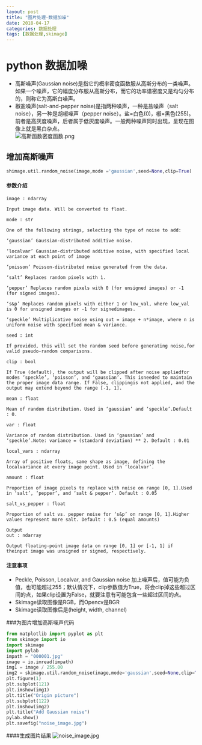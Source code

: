 ```yaml
---
layout: post
title: "图片处理-数据加噪"
date: 2018-04-17
categories: 数据处理
tags: [数据处理,skimage]
---
```

# python 数据加噪
- 高斯噪声(Gaussian noise)是指它的概率密度函数服从高斯分布的一类噪声。如果一个噪声，它的幅度分布服从高斯分布，而它的功率谱密度又是均匀分布的，则称它为高斯白噪声。 
- 椒盐噪声(salt-and-pepper noise)是指两种噪声，一种是盐噪声（salt noise），另一种是胡椒噪声（pepper noise）。盐=白色(0)，椒=黑色(255)。前者是高灰度噪声，后者属于低灰度噪声。一般两种噪声同时出现，呈现在图像上就是黑白杂点。<br>
![高斯函数密度函数.png](C:/Users/ZS/myblog/pictures/高斯函数密度函数.png "")

## 增加高斯噪声
```python
shimage.util.random_noise(image,mode ='gaussian',seed=None,clip=True)
```
#### 参数介绍
```
image : ndarray

Input image data. Will be converted to float.

mode : str

One of the following strings, selecting the type of noise to add:

‘gaussian’ Gaussian-distributed additive noise.

‘localvar’ Gaussian-distributed additive noise, with specified local variance at each point of image

‘poisson’ Poisson-distributed noise generated from the data.

‘salt’ Replaces random pixels with 1.

‘pepper’ Replaces random pixels with 0 (for unsigned images) or -1 (for signed images).

‘s&p’ Replaces random pixels with either 1 or low_val, where low_val is 0 for unsigned images or -1 for signedimages.

‘speckle’ Multiplicative noise using out = image + n*image, where n is uniform noise with specified mean & variance.

seed : int

If provided, this will set the random seed before generating noise,for valid pseudo-random comparisons.

clip : bool

If True (default), the output will be clipped after noise appliedfor modes ‘speckle’, ‘poisson’, and ‘gaussian’. This isneeded to maintain the proper image data range. If False, clippingis not applied, and the output may extend beyond the range [-1, 1].

mean : float

Mean of random distribution. Used in ‘gaussian’ and ‘speckle’.Default : 0.

var : float

Variance of random distribution. Used in ‘gaussian’ and ‘speckle’.Note: variance = (standard deviation) ** 2. Default : 0.01

local_vars : ndarray

Array of positive floats, same shape as image, defining the localvariance at every image point. Used in ‘localvar’.

amount : float

Proportion of image pixels to replace with noise on range [0, 1].Used in ‘salt’, ‘pepper’, and ‘salt & pepper’. Default : 0.05

salt_vs_pepper : float

Proportion of salt vs. pepper noise for ‘s&p’ on range [0, 1].Higher values represent more salt. Default : 0.5 (equal amounts)

Output
out : ndarray

Output floating-point image data on range [0, 1] or [-1, 1] if theinput image was unsigned or signed, respectively.
```
#### 注意事项
- Peckle, Poisson, Localvar, and Gaussian noise 加上噪声后，值可能为负值，也可能超过255；默认情况下，clip参数值为True，将会clip掉这些超过区间的点，如果clip设置为False，就要注意有可能包含一些超过区间的点。
- Skimage读取图像是RGB，而Opencv是BGR
- Skimage读取图像后是(height, width, channel)<br>

###为图片增加高斯噪声代码
```python
from matplotlib import pyplot as plt
from skimage import io
import skimage
import pylab
impath = "000001.jpg"
image = io.imread(impath)
img1 = image / 255.00
img2 = skimage.util.random_noise(image,mode='gaussian',seed=None,clip=True)
plt.figure(1)
plt.subplot(121)
plt.imshow(img1)
plt.title("Origin picture")
plt.subplot(122)
plt.imshow(img2)
plt.title("Add Gaussian noise")
pylab.show()
plt.savefig("noise_image.jpg")
```

####生成图片结果
![noise_image.jpg](C:/Users/ZS/myblog/pictures/noise_image.jpg "")


